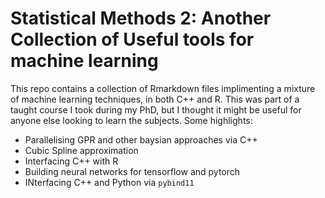 # Statistical Methods 2: Another Collection of Useful tools for machine learning

This repo contains a collection of Rmarkdown files implimenting a mixture of machine learning techniques, in both C++ and R. This was part of a taught course I took during my PhD, but I thought it might be useful for anyone else looking to learn the subjects.
Some highlights:
- Parallelising GPR and other baysian approaches via C++
- Cubic Spline approximation
- Interfacing C++ with R
- Building neural networks for tensorflow and pytorch
- INterfacing C++ and Python via `pybind11`

